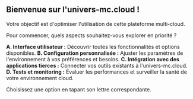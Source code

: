 ##  Bienvenue sur l'univers-mc.cloud ! 

Votre objectif est d'optimiser l'utilisation de cette plateforme multi-cloud.  

Pour commencer, quels aspects souhaitez-vous explorer en priorité ?

**A.  Interface utilisateur :** Découvrir toutes les fonctionnalités et options disponibles.
**B.  Configuration personnalisée :**  Ajuster les paramètres de l'environnement à vos préférences et besoins.
**C.  Intégration avec des applications tierces :**  Connecter vos outils existants à l'univers-mc.cloud.
**D.  Tests et monitoring :**  Évaluer les performances et surveiller la santé de votre environnement cloud.



Choisissez une option en tapant son lettre correspondante.  



